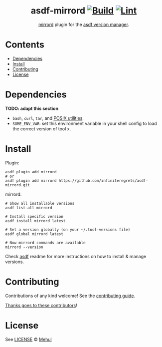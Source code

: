 <div align="center">

# asdf-mirrord [![Build](https://github.com/infiniteregrets/asdf-mirrord/actions/workflows/build.yml/badge.svg)](https://github.com/infiniteregrets/asdf-mirrord/actions/workflows/build.yml) [![Lint](https://github.com/infiniteregrets/asdf-mirrord/actions/workflows/lint.yml/badge.svg)](https://github.com/infiniteregrets/asdf-mirrord/actions/workflows/lint.yml)

[mirrord](https://mirrord.dev/) plugin for the [asdf version manager](https://asdf-vm.com).

</div>

# Contents

- [Dependencies](#dependencies)
- [Install](#install)
- [Contributing](#contributing)
- [License](#license)

# Dependencies

**TODO: adapt this section**

- `bash`, `curl`, `tar`, and [POSIX utilities](https://pubs.opengroup.org/onlinepubs/9699919799/idx/utilities.html).
- `SOME_ENV_VAR`: set this environment variable in your shell config to load the correct version of tool x.

# Install

Plugin:

```shell
asdf plugin add mirrord
# or
asdf plugin add mirrord https://github.com/infiniteregrets/asdf-mirrord.git
```

mirrord:

```shell
# Show all installable versions
asdf list-all mirrord

# Install specific version
asdf install mirrord latest

# Set a version globally (on your ~/.tool-versions file)
asdf global mirrord latest

# Now mirrord commands are available
mirrord --version
```

Check [asdf](https://github.com/asdf-vm/asdf) readme for more instructions on how to
install & manage versions.

# Contributing

Contributions of any kind welcome! See the [contributing guide](contributing.md).

[Thanks goes to these contributors](https://github.com/infiniteregrets/asdf-mirrord/graphs/contributors)!

# License

See [LICENSE](LICENSE) © [Mehul](https://github.com/infiniteregrets/)
